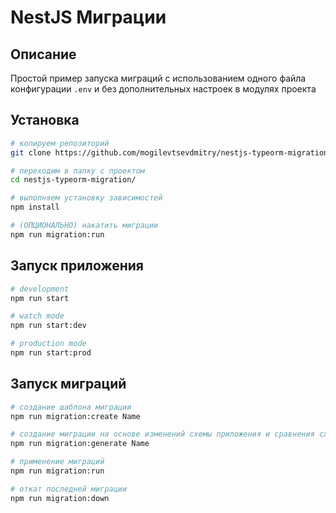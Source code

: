 # NestJS Миграции


## Описание

Простой пример запуска миграций с использованием одного файла конфигурации `.env` и без дополнительных настроек в модулях проекта

## Установка

```bash
# копируем репозиторий
git clone https://github.com/mogilevtsevdmitry/nestjs-typeorm-migration

# переходим в папку с проектом
cd nestjs-typeorm-migration/

# выполняем установку зависимостей
npm install

# (ОПЦИОНАЛЬНО) накатить миграции
npm run migration:run
```

## Запуск приложения

```bash
# development
npm run start

# watch mode
npm run start:dev

# production mode
npm run start:prod
```

## Запуск миграций

```bash
# создание шаблона миграции
npm run migration:create Name

# создание миграции на основе изменений схемы приложения и сравнения схемы в базе данных
npm run migration:generate Name

# применение миграций
npm run migration:run

# откат последней миграции
npm run migration:down
```
